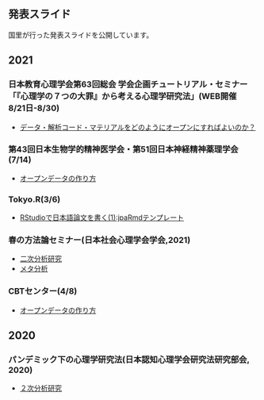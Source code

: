 ## 発表スライド

国里が行った発表スライドを公開しています。

## 2021

### 日本教育心理学会第63回総会 学会企画チュートリアル・セミナー「『心理学の７つの大罪』から考える心理学研究法」(WEB開催　8/21日-8/30)

- [データ・解析コード・マテリアルをどのようにオープンにすればよいのか？](https://ykunisato.github.io/ccp-lab-slide/edupsych2021/slide.html)　

### 第43回日本生物学的精神医学会・第51回日本神経精神薬理学会(7/14)

- [オープンデータの作り方](https://ykunisato.github.io/ccp-lab-slide/NPPR/slide.html)

### Tokyo.R(3/6)

- [RStudioで日本語論文を書く(1):jpaRmdテンプレート](tokyo-r-2021-03-06/tokyoR.html)

### 春の方法論セミナー(日本社会心理学会学会,2021)

- [二次分析研究](spring_seminar_JSSP_2021/secondary_analysis/slide.html)
- [メタ分析](spring_seminar_JSSP_2021/meta_analysis/slide.html)

### CBTセンター(4/8)

- [オープンデータの作り方](open_data/open_data.html)

## 2020

### パンデミック下の心理学研究法(日本認知心理学会研究法研究部会, 2020)

- [２次分析研究](secondary_analysis/secondary_analysis.html)